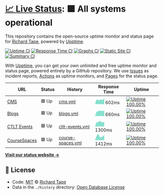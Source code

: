# [📈 Live Status](https://richardtape.github.io/ubcupptime): <!--live status--> **🟩 All systems operational**

This repository contains the open-source uptime monitor and status page for [Richard Tape](https://richardtape.com/), powered by [Upptime](https://github.com/upptime/upptime).

[![Uptime CI](https://github.com/koj-co/upptime/workflows/Uptime%20CI/badge.svg)](https://github.com/koj-co/upptime/actions?query=workflow%3A%22Uptime+CI%22)
[![Response Time CI](https://github.com/koj-co/upptime/workflows/Response%20Time%20CI/badge.svg)](https://github.com/koj-co/upptime/actions?query=workflow%3A%22Response+Time+CI%22)
[![Graphs CI](https://github.com/koj-co/upptime/workflows/Graphs%20CI/badge.svg)](https://github.com/koj-co/upptime/actions?query=workflow%3A%22Graphs+CI%22)
[![Static Site CI](https://github.com/koj-co/upptime/workflows/Static%20Site%20CI/badge.svg)](https://github.com/koj-co/upptime/actions?query=workflow%3A%22Static+Site+CI%22)
[![Summary CI](https://github.com/koj-co/upptime/workflows/Summary%20CI/badge.svg)](https://github.com/koj-co/upptime/actions?query=workflow%3A%22Summary+CI%22)

With [Upptime](https://upptime.js.org), you can get your own unlimited and free uptime monitor and status page, powered entirely by a GitHub repository. We use [Issues](https://github.com/richardtape/ubcupptime/issues) as incident reports, [Actions](https://github.com/richardtape/ubcupptime/actions) as uptime monitors, and [Pages](https://richardtape.github.io/ubcupptime) for the status page.

<!--start: status pages-->
<!-- This summary is generated by Upptime (https://github.com/upptime/upptime) -->
<!-- Do not edit this manually, your changes will be overwritten -->

| URL                                          | Status | History                                                                                                 | Response Time                                                                       | Uptime                                                                                                                                                                                                                                   |
| -------------------------------------------- | ------ | ------------------------------------------------------------------------------------------------------- | ----------------------------------------------------------------------------------- | ---------------------------------------------------------------------------------------------------------------------------------------------------------------------------------------------------------------------------------------- |
| [CMS](https://cms.ubc.ca)                    | 🟩 Up  | [cms.yml](https://github.com/richardtape/ubcupptime/commits/master/history/cms.yml)                     | <img alt="Response time graph" src="./graphs/cms.png" height="20"> 602ms            | [![Uptime 100.00%](https://img.shields.io/endpoint?url=https%3A%2F%2Fraw.githubusercontent.com%2Frichardtape%2Fubcupptime%2Fmaster%2Fapi%2Fcms%2Fuptime.json)](https://richardtape.github.io/ubcupptime/history/cms)                     |
| [Blogs](https://blogs.ubc.ca)                | 🟩 Up  | [blogs.yml](https://github.com/richardtape/ubcupptime/commits/master/history/blogs.yml)                 | <img alt="Response time graph" src="./graphs/blogs.png" height="20"> 660ms          | [![Uptime 100.00%](https://img.shields.io/endpoint?url=https%3A%2F%2Fraw.githubusercontent.com%2Frichardtape%2Fubcupptime%2Fmaster%2Fapi%2Fblogs%2Fuptime.json)](https://richardtape.github.io/ubcupptime/history/blogs)                 |
| [CTLT Events](https://events.ctlt.ubc.ca)    | 🟩 Up  | [ctlt-events.yml](https://github.com/richardtape/ubcupptime/commits/master/history/ctlt-events.yml)     | <img alt="Response time graph" src="./graphs/ctlt-events.png" height="20"> 1300ms   | [![Uptime 100.00%](https://img.shields.io/endpoint?url=https%3A%2F%2Fraw.githubusercontent.com%2Frichardtape%2Fubcupptime%2Fmaster%2Fapi%2Fctlt-events%2Fuptime.json)](https://richardtape.github.io/ubcupptime/history/ctlt-events)     |
| [CourseSpaces](https://coursespaces.ubc.ca/) | 🟩 Up  | [course-spaces.yml](https://github.com/richardtape/ubcupptime/commits/master/history/course-spaces.yml) | <img alt="Response time graph" src="./graphs/course-spaces.png" height="20"> 1412ms | [![Uptime 100.00%](https://img.shields.io/endpoint?url=https%3A%2F%2Fraw.githubusercontent.com%2Frichardtape%2Fubcupptime%2Fmaster%2Fapi%2Fcourse-spaces%2Fuptime.json)](https://richardtape.github.io/ubcupptime/history/course-spaces) |

<!--end: status pages-->

[**Visit our status website →**](https://richardtape.github.io/ubcupptime)

## 📄 License

- Code: [MIT](./LICENSE) © [Richard Tape](https://richardtape.com/)
- Data in the `./history` directory: [Open Database License](https://opendatacommons.org/licenses/odbl/1-0/)
